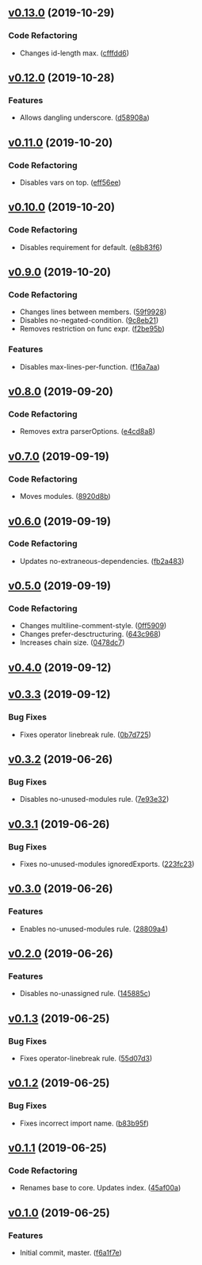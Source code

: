 <a name="v0.13.0"></a>
## [v0.13.0](https://github.com/alexseitsinger/eslint-config-base/compare/v0.12.0...v0.13.0) (2019-10-29)

### Code Refactoring
- Changes id-length max. ([cfffdd6](https://github.com/alexseitsinger/eslint-config-base/commit/cfffdd6f779673d50f2abc4c4133f98f34e72a80))


<a name="v0.12.0"></a>
## [v0.12.0](https://github.com/alexseitsinger/eslint-config-base/compare/v0.11.0...v0.12.0) (2019-10-28)

### Features
- Allows dangling underscore. ([d58908a](https://github.com/alexseitsinger/eslint-config-base/commit/d58908aa1a0a37ca4954b34dd2eb13b7feb3c186))


<a name="v0.11.0"></a>
## [v0.11.0](https://github.com/alexseitsinger/eslint-config-base/compare/v0.10.0...v0.11.0) (2019-10-20)

### Code Refactoring
- Disables vars on top. ([eff56ee](https://github.com/alexseitsinger/eslint-config-base/commit/eff56ee03edf300dbdefe9b5caf3763e3dbfa2dd))


<a name="v0.10.0"></a>
## [v0.10.0](https://github.com/alexseitsinger/eslint-config-base/compare/v0.9.0...v0.10.0) (2019-10-20)

### Code Refactoring
- Disables requirement for default. ([e8b83f6](https://github.com/alexseitsinger/eslint-config-base/commit/e8b83f6493ffd675e20489a8efcf6fa8bde7e55f))


<a name="v0.9.0"></a>
## [v0.9.0](https://github.com/alexseitsinger/eslint-config-base/compare/v0.8.0...v0.9.0) (2019-10-20)

### Code Refactoring
- Changes lines between members. ([59f9928](https://github.com/alexseitsinger/eslint-config-base/commit/59f992821000b09ba24959d4fd00f1a26deab2b8))
- Disables no-negated-condition. ([9c8eb21](https://github.com/alexseitsinger/eslint-config-base/commit/9c8eb21fb2d546a80af612bb7d126501cfbf09e5))
- Removes restriction on func expr. ([f2be95b](https://github.com/alexseitsinger/eslint-config-base/commit/f2be95b1f960844f658fb1fcf8d014e0f3596f6e))

### Features
- Disables max-lines-per-function. ([f16a7aa](https://github.com/alexseitsinger/eslint-config-base/commit/f16a7aa19fcc0b39d718c601ab45519ee947f718))


<a name="v0.8.0"></a>
## [v0.8.0](https://github.com/alexseitsinger/eslint-config-base/compare/v0.7.0...v0.8.0) (2019-09-20)

### Code Refactoring
- Removes extra parserOptions. ([e4cd8a8](https://github.com/alexseitsinger/eslint-config-base/commit/e4cd8a86b374f7ac8c79c9b928435a2ea179045d))


<a name="v0.7.0"></a>
## [v0.7.0](https://github.com/alexseitsinger/eslint-config-base/compare/v0.6.0...v0.7.0) (2019-09-19)

### Code Refactoring
- Moves modules. ([8920d8b](https://github.com/alexseitsinger/eslint-config-base/commit/8920d8be06f17c7ad7742129b3e7b65b998f5c0e))


<a name="v0.6.0"></a>
## [v0.6.0](https://github.com/alexseitsinger/eslint-config-base/compare/v0.5.0...v0.6.0) (2019-09-19)

### Code Refactoring
- Updates no-extraneous-dependencies. ([fb2a483](https://github.com/alexseitsinger/eslint-config-base/commit/fb2a483609a7289b89cce94f2dae5fa7c3474dc5))


<a name="v0.5.0"></a>
## [v0.5.0](https://github.com/alexseitsinger/eslint-config-base/compare/v0.4.0...v0.5.0) (2019-09-19)

### Code Refactoring
- Changes multiline-comment-style. ([0ff5909](https://github.com/alexseitsinger/eslint-config-base/commit/0ff590934d35548a13ad09ec9a9a1cc0c8d9a52c))
- Changes prefer-desctructuring. ([643c968](https://github.com/alexseitsinger/eslint-config-base/commit/643c968f90f6a7c7a6ee832af1e710a1699be527))
- Increases chain size. ([0478dc7](https://github.com/alexseitsinger/eslint-config-base/commit/0478dc74594c35ba1946bcbdd7c818d96c89a56a))


<a name="v0.4.0"></a>
## [v0.4.0](https://github.com/alexseitsinger/eslint-config-base/compare/v0.3.3...v0.4.0) (2019-09-12)


<a name="v0.3.3"></a>
## [v0.3.3](https://github.com/alexseitsinger/eslint-config-base/compare/v0.3.2...v0.3.3) (2019-09-12)

### Bug Fixes
- Fixes operator linebreak rule. ([0b7d725](https://github.com/alexseitsinger/eslint-config-base/commit/0b7d725e8b1c073bfe9039eac0c126c152dc944a))


<a name="v0.3.2"></a>
## [v0.3.2](https://github.com/alexseitsinger/eslint-config-base/compare/v0.3.1...v0.3.2) (2019-06-26)

### Bug Fixes
- Disables no-unused-modules rule. ([7e93e32](https://github.com/alexseitsinger/eslint-config-base/commit/7e93e326b8c9894efe9452696a2c4ae0c6a40330))


<a name="v0.3.1"></a>
## [v0.3.1](https://github.com/alexseitsinger/eslint-config-base/compare/v0.3.0...v0.3.1) (2019-06-26)

### Bug Fixes
- Fixes no-unused-modules ignoredExports. ([223fc23](https://github.com/alexseitsinger/eslint-config-base/commit/223fc23e5415391d6d032f1862194b20583ed2bf))


<a name="v0.3.0"></a>
## [v0.3.0](https://github.com/alexseitsinger/eslint-config-base/compare/v0.2.0...v0.3.0) (2019-06-26)

### Features
- Enables no-unused-modules rule. ([28809a4](https://github.com/alexseitsinger/eslint-config-base/commit/28809a4ca76ad5be2c60032079a92636f179188d))


<a name="v0.2.0"></a>
## [v0.2.0](https://github.com/alexseitsinger/eslint-config-base/compare/v0.1.3...v0.2.0) (2019-06-26)

### Features
- Disables no-unassigned rule. ([145885c](https://github.com/alexseitsinger/eslint-config-base/commit/145885cb81be8d0a254b6dc40fc6c6c7201e4d1e))


<a name="v0.1.3"></a>
## [v0.1.3](https://github.com/alexseitsinger/eslint-config-base/compare/v0.1.2...v0.1.3) (2019-06-25)

### Bug Fixes
- Fixes operator-linebreak rule. ([55d07d3](https://github.com/alexseitsinger/eslint-config-base/commit/55d07d340fbed47516af5a45285a30fdf5bb1cd6))


<a name="v0.1.2"></a>
## [v0.1.2](https://github.com/alexseitsinger/eslint-config-base/compare/v0.1.1...v0.1.2) (2019-06-25)

### Bug Fixes
- Fixes incorrect import name. ([b83b95f](https://github.com/alexseitsinger/eslint-config-base/commit/b83b95f0f7d46c5ab43f7b6d497aaf7aad88e74e))


<a name="v0.1.1"></a>
## [v0.1.1](https://github.com/alexseitsinger/eslint-config-base/compare/v0.1.0...v0.1.1) (2019-06-25)

### Code Refactoring
- Renames base to core. Updates index. ([45af00a](https://github.com/alexseitsinger/eslint-config-base/commit/45af00af5adf8cc1538c29152c77f4b681b81550))


<a name="v0.1.0"></a>
## [v0.1.0](https://github.com/alexseitsinger/eslint-config-base/compare/f6a1f7e971d4455ec53168a19c075b94fe2ca90c...v0.1.0) (2019-06-25)

### Features
- Initial commit, master. ([f6a1f7e](https://github.com/alexseitsinger/eslint-config-base/commit/f6a1f7e971d4455ec53168a19c075b94fe2ca90c))


